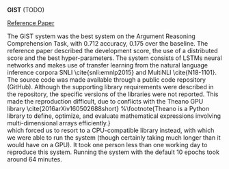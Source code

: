 **GIST** (TODO)

[Reference Paper](https://www.aclweb.org/anthology/S18-1122/)


The GIST system was the best system on the Argument Reasoning Comprehension Task, with 0.712 accuracy, 0.175 over the baseline.
The reference paper described the development score, the use of a distributed score and the best hyper-parameters.
The system consists of LSTMs neural networks and makes use of transfer learning from the natural language inference corpora SNLI \cite{snli:emnlp2015} and MultiNLI \cite{N18-1101}.
The source code was made available through a public code repository (GitHub).
Although the supporting library requirements were described in the repository, the specific versions of the libraries were not reported.
This made the reproduction difficult, due to conflicts with the Theano GPU library \cite{2016arXiv160502688short} 
%\footnote{Theano is a Python library to define, optimize, and evaluate mathematical expressions involving multi-dimensional arrays efficiently.}  
which forced us to resort to a CPU-compatible library instead, with which we were able to run the system (though certainly taking much longer than it would have on a GPU).
It took one person less than one working day to reproduce this system.
Running the system with the default 10 epochs took around 64 minutes.
